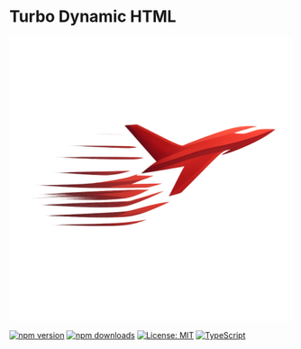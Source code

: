 # Turbo Dynamic HTML

![Turbo Dynamic HTML](./logo.png)

[![npm version](https://img.shields.io/npm/v/turbo-dynamic-html.svg)](https://www.npmjs.com/package/turbo-dynamic-html)
[![npm downloads](https://img.shields.io/npm/dm/turbo-dynamic-html.svg)](https://www.npmjs.com/package/turbo-dynamic-html)
[![License: MIT](https://img.shields.io/badge/License-MIT-yellow.svg)](https://opensource.org/licenses/MIT)
[![TypeScript](https://img.shields.io/badge/%3C%2F%3E-TypeScript-%230074c1.svg)](http://www.typescriptlang.org/)
